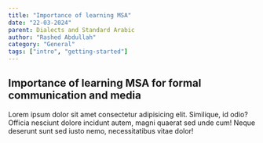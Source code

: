 ```yaml
---
title: "Importance of learning MSA"
date: "22-03-2024"
parent: Dialects and Standard Arabic
author: "Rashed Abdullah"
category: "General"
tags: ["intro", "getting-started"]
---
```


## Importance of learning MSA for formal communication and media

Lorem ipsum dolor sit amet consectetur adipisicing elit. Similique, id
odio? Officia nesciunt dolore incidunt autem, magni quaerat sed unde cum!
Neque deserunt sunt sed iusto nemo, necessitatibus vitae dolor!
